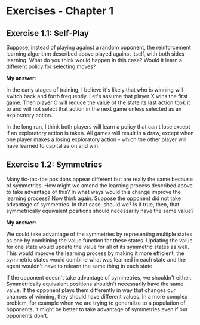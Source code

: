 # Exercises - Chapter 1

## Exercise 1.1: Self-Play

Suppose, instead of playing against a random opponent, the reinforcement learning algorithm described above played against itself, with both sides learning. What do you think would happen in this case? Would it learn a different policy for selecting moves?

**My answer:** 

In the early stages of training, I believe it's likely that who is winning will switch back and forth frequently. Let's assume that player X wins the first game. Then player O will reduce the value of the state its last action took it to and will not select that action in the next game unless selected as an exploratory action.

In the long run, I think both players will learn a policy that can't lose except if an exploratory action is taken. All games will result in a draw, except when one player makes a losing exploratory action - which the other player will have learned to capitalize on and win.

## Exercise 1.2: Symmetries

Many tic-tac-toe positions appear different but are really the same because of symmetries. How might we amend the learning process described above to take advantage of this? In what ways would this change improve the learning process? Now think again. Suppose the opponent did not take advantage of symmetries. In that case, should we? Is it true, then, that symmetrically equivalent positions should necessarily have the same value?

**My answer:** 

We could take advantage of the symmetries by representing multiple states as one by combining the value function for these states. Updating the value for one state would update the value for all of its symmetric states as well. This would improve the learning process by making it more efficient, the symmetric states would combine what was learned in each state and the agent wouldn't have to relearn the same thing in each state.

If the opponent doesn't take advantage of symmetries, we shouldn't either. Symmetrically equivalent positions shouldn't necessarily have the same value. If the opponent plays them differently in way that changes our chances of winning, they should have different values. In a more complex problem, for example when we are trying to generalize to a population of opponents, it might be better to take advantage of symmetries even if our opponents don't.
